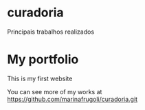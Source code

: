 # curadoria
Principais trabalhos realizados

# My portfolio
This is my first website

You can see more of my works at 
https://github.com/marinafrugoli/curadoria.git
